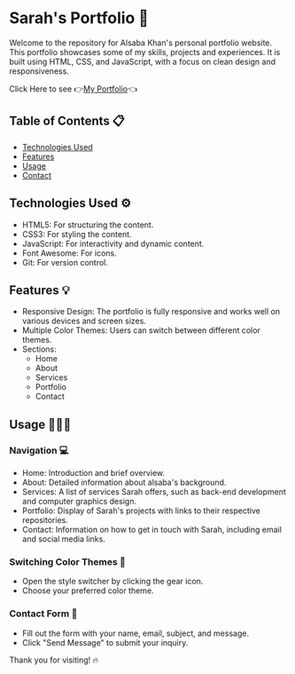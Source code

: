 # Sarah's Portfolio 💎

Welcome to the repository for Alsaba Khan's personal portfolio website. This portfolio showcases some of my skills, projects and experiences. It is built using HTML, CSS, and JavaScript, with a focus on clean design and responsiveness.

Click Here to see  👉[My Portfolio](https://alsabakhan-portfolio.netlify.app/)👈


## Table of Contents 📋
- [Technologies Used](#technologies-used)
- [Features](#features)
- [Usage](#usage)
- [Contact](#contact)

## Technologies Used ⚙️
- HTML5: For structuring the content.
- CSS3: For styling the content.
- JavaScript: For interactivity and dynamic content.
- Font Awesome: For icons.
- Git: For version control.

## Features 💡
- Responsive Design: The portfolio is fully responsive and works well on various devices and screen sizes.
- Multiple Color Themes: Users can switch between different color themes.
- Sections:
  - Home
  - About
  - Services
  - Portfolio
  - Contact

## Usage 👩🏻‍💻
### Navigation 💻
- Home: Introduction and brief overview.
- About: Detailed information about alsaba's background.
- Services: A list of services Sarah offers, such as back-end development and computer graphics design.
- Portfolio: Display of Sarah's projects with links to their respective repositories.
- Contact: Information on how to get in touch with Sarah, including email and social media links.

### Switching Color Themes 📌
- Open the style switcher by clicking the gear icon.
- Choose your preferred color theme.

### Contact Form 📑
- Fill out the form with your name, email, subject, and message.
- Click "Send Message" to submit your inquiry.

Thank you for visiting! 🔥
